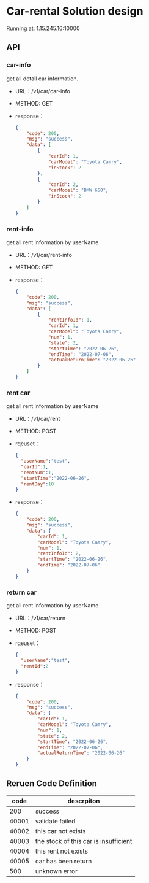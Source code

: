 # Car-rental Solution design

Running at: 1.15.245.16:10000

## API

### car-info

get all detail car information. 

- URL：/v1/car/car-info

- METHOD:  GET

- response：

  ```json
  {
      "code": 200,
      "msg": "success",
      "data": [
          {
              "carId": 1,
              "carModel": "Toyota Camry",
              "inStock": 2
          },
          {
              "carId": 2,
              "carModel": "BMW 650",
              "inStock": 2
          }
      ]
  }
  ```

### rent-info

get all rent information by userName 

- URL：/v1/car/rent-info

- METHOD:  GET

- response：

  ```json
  {
      "code": 200,
      "msg": "success",
      "data": [
          {
              "rentInfoId": 1,
              "carId": 1,
              "carModel": "Toyota Camry",
              "num": 1,
              "state": 2,
              "startTime": "2022-06-26",
              "endTime": "2022-07-06",
              "actualReturnTime": "2022-06-26"
          }
      ]
  }
  ```



### rent car

get all rent information by userName 

- URL：/v1/car/rent

- METHOD:  POST

- rqeuset：

  ```json
  {
  	"userName":"test",
  	"carId":1,
  	"rentNum":1,
  	"startTime":"2022-06-26",
  	"rentDay":10
  }
  ```

- response：

  ```json
  {
      "code": 200,
      "msg": "success",
      "data": {
          "carId": 1,
          "carModel": "Toyota Camry",
          "num": 1,
          "rentInfoId": 2,
          "startTime": "2022-06-26",
          "endTime": "2022-07-06"
      }
  }
  ```

### return car

get all rent information by userName 

- URL：/v1/car/return

- METHOD:  POST

- rqeuset：

  ```json
  {
  	"userName":"test",
  	"rentId":2
  }
  ```

- response：

  ```json
  {
      "code": 200,
      "msg": "success",
      "data": {
          "carId": 1,
          "carModel": "Toyota Camry",
          "num": 1,
          "state": 2,
          "startTime": "2022-06-26",
          "endTime": "2022-07-06",
          "actualReturnTime": "2022-06-26"
      }
  }
  ```

## Reruen Code Definition

| code  | descrpiton |
| ----- | ---------- |
| 200   | success |
| 40001 | validate failed |
| 40002 | this car not exists |
| 40003 | the stock of this car is insufficient |
| 40004 | this rent not exists |
| 40005 | car has been return |
| 500 |        unknown error    |

